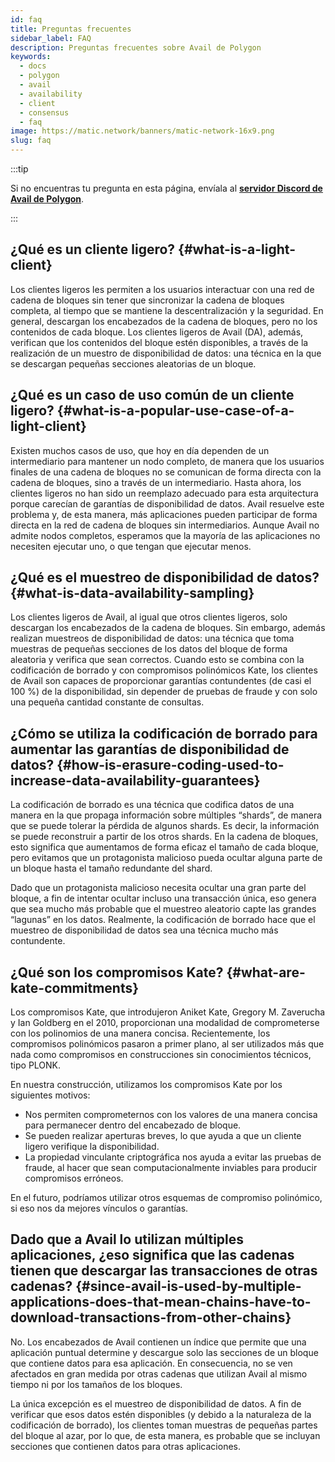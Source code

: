 ```yaml
---
id: faq
title: Preguntas frecuentes
sidebar_label: FAQ
description: Preguntas frecuentes sobre Avail de Polygon
keywords:
  - docs
  - polygon
  - avail
  - availability
  - client
  - consensus
  - faq
image: https://matic.network/banners/matic-network-16x9.png
slug: faq
---
```


:::tip

Si no encuentras tu pregunta en esta página, envíala al
 **[servidor Discord de Avail de Polygon](https://discord.gg/jXbK2DDeNt)**.

:::

## ¿Qué es un cliente ligero? {#what-is-a-light-client}

Los clientes ligeros les permiten a los usuarios interactuar con una red de cadena de bloques
 sin tener que sincronizar la cadena de bloques completa, al tiempo que se mantiene
 la descentralización y la seguridad. En general, descargan los encabezados de
 la cadena de bloques, pero no los contenidos de cada bloque. Los clientes ligeros de Avail (DA),
 además, verifican que los contenidos del bloque estén disponibles, a través de la realización
 de un muestro de disponibilidad de datos: una técnica en la que se descargan pequeñas secciones aleatorias de
 un bloque.

## ¿Qué es un caso de uso común de un cliente ligero? {#what-is-a-popular-use-case-of-a-light-client}

Existen muchos casos de uso, que hoy en día dependen de un intermediario para
 mantener un nodo completo, de manera que los usuarios finales de una cadena de bloques no
 se comunican de forma directa con la cadena de bloques, sino a través de
 un intermediario. Hasta ahora, los clientes ligeros no han sido un reemplazo
 adecuado para esta arquitectura porque carecían de garantías
 de disponibilidad de datos. Avail resuelve este problema y, de esta manera, más
 aplicaciones pueden participar de forma directa en la red de cadena de bloques sin
 intermediarios. Aunque Avail no admite nodos completos, esperamos que la mayoría
 de las aplicaciones no necesiten ejecutar uno, o que tengan que ejecutar menos.

## ¿Qué es el muestreo de disponibilidad de datos? {#what-is-data-availability-sampling}

Los clientes ligeros de Avail, al igual que otros clientes ligeros, solo descargan los
 encabezados de la cadena de bloques. Sin embargo, además realizan muestreos
 de disponibilidad de datos: una técnica que toma muestras de pequeñas secciones
 de los datos del bloque de forma aleatoria y verifica que sean correctos. Cuando
 esto se combina con la codificación de borrado y con compromisos polinómicos Kate, los clientes
 de Avail son capaces de proporcionar garantías contundentes (de casi el 100 %) de
 la disponibilidad, sin depender de pruebas de fraude y con solo una pequeña
 cantidad constante de consultas.

## ¿Cómo se utiliza la codificación de borrado para aumentar las garantías de disponibilidad de datos? {#how-is-erasure-coding-used-to-increase-data-availability-guarantees}

La codificación de borrado es una técnica que codifica datos de una manera en la que
 propaga información sobre múltiples “shards”, de manera que se puede tolerar
 la pérdida de algunos shards. Es decir, la información se puede
 reconstruir a partir de los otros shards. En la cadena de bloques,
 esto significa que aumentamos de forma eficaz el tamaño de cada bloque, pero
 evitamos que un protagonista malicioso pueda ocultar alguna parte de un bloque
 hasta el tamaño redundante del shard.

Dado que un protagonista malicioso necesita ocultar una gran parte del bloque,
 a fin de intentar ocultar incluso una transacción única, eso genera que sea mucho
 más probable que el muestreo aleatorio capte las grandes “lagunas” en
 los datos. Realmente, la codificación de borrado hace que el muestreo de disponibilidad de datos
 sea una técnica mucho más contundente.

## ¿Qué son los compromisos Kate? {#what-are-kate-commitments}

Los compromisos Kate, que introdujeron Aniket Kate, Gregory M. Zaverucha y Ian Goldberg en el 2010, proporcionan una
 modalidad de comprometerse con los polinomios de una manera concisa. Recientemente, los compromisos polinómicos pasaron a primer plano,
 al ser utilizados más que nada como compromisos en construcciones sin conocimientos técnicos, tipo PLONK.

En nuestra construcción, utilizamos los compromisos Kate por los siguientes motivos:

- Nos permiten comprometernos con los valores de una manera concisa para permanecer dentro del encabezado de bloque.
- Se pueden realizar aperturas breves, lo que ayuda a que un cliente ligero verifique la disponibilidad.
- La propiedad vinculante criptográfica nos ayuda a evitar las pruebas de fraude, al hacer que sean computacionalmente inviables
 para producir compromisos erróneos.

<!-- This allows the extension of commitments be same as the commitment to extended data, which proves
correctness of commitment construction without having access to the entire data of the block. -->

En el futuro, podríamos utilizar otros esquemas de compromiso polinómico, si eso nos da mejores vínculos o garantías.

## Dado que a Avail lo utilizan múltiples aplicaciones, ¿eso significa que las cadenas tienen que descargar las transacciones de otras cadenas? {#since-avail-is-used-by-multiple-applications-does-that-mean-chains-have-to-download-transactions-from-other-chains}

No. Los encabezados de Avail contienen un índice que permite que una aplicación puntual
 determine y descargue solo las secciones de un bloque que contiene datos
 para esa aplicación. En consecuencia, no se ven afectados en gran medida por otras cadenas
 que utilizan Avail al mismo tiempo ni por los tamaños de los bloques.

La única excepción es el muestreo de disponibilidad de datos. A fin de verificar
 que esos datos estén disponibles (y debido a la naturaleza de la codificación de borrado),
 los clientes toman muestras de pequeñas partes del bloque al azar, por lo que, de esta manera, es probable
 que se incluyan secciones que contienen datos para otras aplicaciones.
